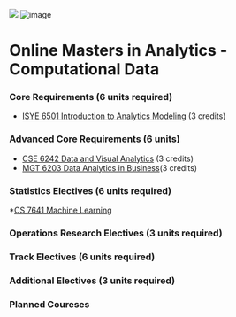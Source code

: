 ![](https://www.google.com/url?sa=i&source=images&cd=&cad=rja&uact=8&ved=2ahUKEwir3NCT84blAhXVfysKHWxiAZEQjRx6BAgBEAQ&url=%2Furl%3Fsa%3Di%26source%3Dimages%26cd%3D%26ved%3D%26url%3Dhttps%253A%252F%252Fcommons.wikimedia.org%252Fwiki%252FFile%253AGeorgia_Tech_shortened_logo.png%26psig%3DAOvVaw0gwFDaBVzImFfPZTvj_cf2%26ust%3D1570426067339709&psig=AOvVaw0gwFDaBVzImFfPZTvj_cf2&ust=1570426067339709)
![image](https://user-images.githubusercontent.com/32135867/66264716-a5ec3000-e7bf-11e9-8d3e-8fdad084669c.png)

# Online Masters in Analytics - Computational Data

### Core Requirements (6 units required)

* [ISYE 6501 Introduction to Analytics Modeling](https://github.com/scotttarlow/ISYE-6501-Intro-to-Analytics-Modeling) (3 credits)

### Advanced Core Requirements (6 units)

* [CSE 6242 Data and Visual Analytics](https://github.com/scotttarlow/CSE-6242-Data-and-Visual-Analytics) (3 credits)
* [MGT 6203 Data Analytics in Business](https://github.com/scotttarlow/MGT-6203-Data-Analytics-in-Business)(3 credits)

### Statistics Electives (6 units required)

*[CS 7641 Machine Learning](https://github.com/scotttarlow/CSE-7641-Machine-Learning)



### Operations Research Electives (3 units required)


### Track Electives (6 units required)


### Additional Electives (3 units required)



### Planned Coureses
